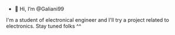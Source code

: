 - 👋 Hi, I’m @Galiani99


I'm a student of electronical engineer and I'll try a project related to electronics. Stay tuned folks ^^
